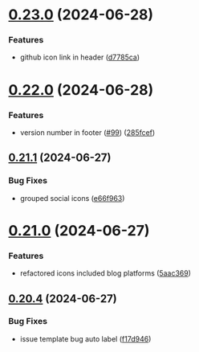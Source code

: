 # [0.23.0](https://github.com/EddieHubCommunity/CreatorsRegistry/compare/v0.22.0...v0.23.0) (2024-06-28)


### Features

* github icon link in header ([d7785ca](https://github.com/EddieHubCommunity/CreatorsRegistry/commit/d7785caab800b70e536c7e242b38aa581c60ecc4))



# [0.22.0](https://github.com/EddieHubCommunity/CreatorsRegistry/compare/v0.21.1...v0.22.0) (2024-06-28)


### Features

* version number in footer ([#99](https://github.com/EddieHubCommunity/CreatorsRegistry/issues/99)) ([285fcef](https://github.com/EddieHubCommunity/CreatorsRegistry/commit/285fcef5c6e31f65092f897153b00404153b6545))



## [0.21.1](https://github.com/EddieHubCommunity/CreatorsRegistry/compare/v0.21.0...v0.21.1) (2024-06-27)


### Bug Fixes

* grouped social icons ([e66f963](https://github.com/EddieHubCommunity/CreatorsRegistry/commit/e66f963fe8f645eb7b89b4e962124690b2903752))



# [0.21.0](https://github.com/EddieHubCommunity/CreatorsRegistry/compare/v0.20.4...v0.21.0) (2024-06-27)


### Features

* refactored icons included blog platforms ([5aac369](https://github.com/EddieHubCommunity/CreatorsRegistry/commit/5aac3690bedd9d64281bf5f572151313baf996c8))



## [0.20.4](https://github.com/EddieHubCommunity/CreatorsRegistry/compare/v0.20.3...v0.20.4) (2024-06-27)


### Bug Fixes

* issue template bug auto label ([f17d946](https://github.com/EddieHubCommunity/CreatorsRegistry/commit/f17d9461e03a7bd33932f959240a34aecd122cfd))



